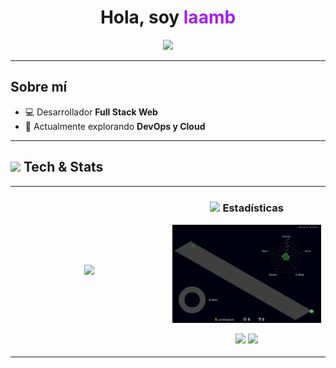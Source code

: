 <h1 align="center">
 Hola, soy <span style="color:#a020f0;">laamb</span>
</h1>

<p align="center">
  <img src="https://readme-typing-svg.herokuapp.com?color=9d4edd&center=true&vCenter=true&width=500&lines=Full+Stack+Web+Developer;Cyberpunk+Style+Coding;Siempre+aprendiendo+y+creando" />
</p>

---

## Sobre mí  
- 💻 Desarrollador **Full Stack Web**  
- 🌱 Actualmente explorando **DevOps y Cloud**  
---

## <img src="https://media.giphy.com/media/l3vR85PnGsBwu1PFK/giphy.gif" width="30"/> Tech & Stats  

<table align="center">
<tr>
<td align="center" width="50%">
<p>
  <img src="https://skillicons.dev/icons?i=html,css,js,react,bootstrap,nodejs,express,python,django,fastapi,mysql,docker,git,github,linux&perline=5" width="420"/>
</p>
</td>

<td align="center" width="50%">

### <img src="https://media.giphy.com/media/QssGEmpkyEOhBCb7e1/giphy.gif" width="30"/> Estadísticas  
<p>
  <img src="./profile-3d-contrib/profile-night-green.svg" alt="Gráfica 3D de contribuciones" width="500">
</p>

<p>
  <img src="https://github-readme-stats.vercel.app/api?username=laamb&show_icons=true&theme=tokyonight&hide_border=true&title_color=9d4edd&icon_color=ff00ff" height="170">
  <img src="https://github-readme-stats.vercel.app/api/top-langs/?username=laamb&layout=compact&theme=tokyonight&hide_border=true&title_color=9d4edd" height="170">
</p>

</td>
</tr>
</table>
